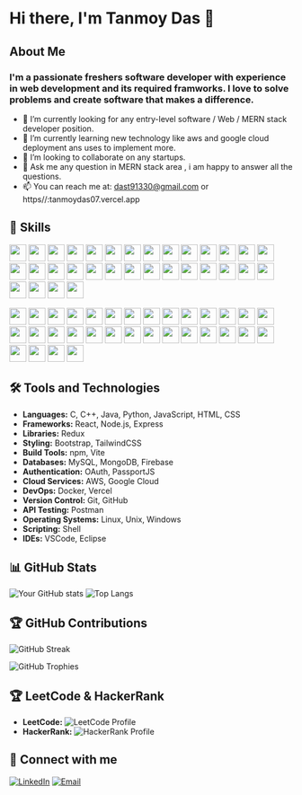 # Hi there, I'm Tanmoy Das 👋


## About Me
### I'm a passionate freshers software developer with experience in web development and its required framworks. I love to solve problems and create software that makes a difference.

- 🔭 I’m currently looking for any entry-level software / Web / MERN stack developer position.
- 🌱 I’m currently learning new technology like aws and google cloud deployment ans uses to implement more.
- 👯 I’m looking to collaborate on any startups.
- 💬 Ask me any question in MERN stack area , i am happy to answer all the questions.
- 📫 You can reach me at: dast91330@gmail.com or https//:tanmoydas07.vercel.app 

## 🚀 Skills
<p>
  <img src="https://img.shields.io/badge/-C-000?&logo=C" height="30">
  <img src="https://img.shields.io/badge/-C++-00599C?&logo=C%2B%2B" height="30">
  <img src="https://img.shields.io/badge/-Java-007396?&logo=Java" height="30">
  <img src="https://img.shields.io/badge/-Python-3776AB?&logo=Python" height="30">
  <img src="https://img.shields.io/badge/-JavaScript-F7DF1E?&logo=JavaScript" height="30">
  <img src="https://img.shields.io/badge/-HTML-E34F26?&logo=HTML5" height="30">
  <img src="https://img.shields.io/badge/-CSS-1572B6?&logo=CSS3" height="30">
  <img src="https://img.shields.io/badge/-Bootstrap-563D7C?&logo=Bootstrap" height="30">
  <img src="https://img.shields.io/badge/-TailwindCSS-38B2AC?&logo=tailwind-css" height="30">
  <img src="https://img.shields.io/badge/-npm-CB3837?&logo=npm" height="30">
  <img src="https://img.shields.io/badge/-Node.js-339933?&logo=Node.js" height="30">
  <img src="https://img.shields.io/badge/-Express-000000?&logo=Express" height="30">
  <img src="https://img.shields.io/badge/-React-61DAFB?&logo=React" height="30">
  <img src="https://img.shields.io/badge/-Redux-764ABC?&logo=Redux" height="30">
  <img src="https://img.shields.io/badge/-Vite-646CFF?&logo=vite" height="30">
  <img src="https://img.shields.io/badge/-Firebase-FFCA28?&logo=Firebase" height="30">
  <img src="https://img.shields.io/badge/-OAuth-000000?&logo=OAuth" height="30">
  <img src="https://img.shields.io/badge/-PassportJS-34E27A?&logo=passport" height="30">
  <img src="https://img.shields.io/badge/-MongoDB-47A248?&logo=MongoDB" height="30">
  <img src="https://img.shields.io/badge/-MySQL-4479A1?&logo=MySQL" height="30">
  <img src="https://img.shields.io/badge/-AWS-232F3E?&logo=Amazon-AWS" height="30">
  <img src="https://img.shields.io/badge/-Google_Cloud-4285F4?&logo=Google-Cloud" height="30">
  <img src="https://img.shields.io/badge/-Git-F05032?&logo=Git" height="30">
  <img src="https://img.shields.io/badge/-Docker-2496ED?&logo=Docker" height="30">
  <img src="https://img.shields.io/badge/-Postman-FF6C37?&logo=Postman" height="30">
  <img src="https://img.shields.io/badge/-Linux-FCC624?&logo=Linux" height="30">
  <img src="https://img.shields.io/badge/-Unix-000000?&logo=unix" height="30">
  <img src="https://img.shields.io/badge/-Shell-5391FE?&logo=gnu-bash" height="30">
  <img src="https://img.shields.io/badge/-VSCode-007ACC?&logo=visual-studio-code" height="30">
  <img src="https://img.shields.io/badge/-Eclipse-2C2255?&logo=Eclipse" height="30">
  <img src="https://img.shields.io/badge/-Vercel-000000?&logo=Vercel" height="30">
  <img src="https://img.shields.io/badge/-GitHub-181717?&logo=GitHub" height="30">
</p><p>
  <img src="https://img.shields.io/badge/-C-000?&logo=C" height="30">
  <img src="https://img.shields.io/badge/-C++-00599C?&logo=C%2B%2B" height="30">
  <img src="https://img.shields.io/badge/-Java-007396?&logo=Java" height="30">
  <img src="https://img.shields.io/badge/-Python-3776AB?&logo=Python" height="30">
  <img src="https://img.shields.io/badge/-JavaScript-F7DF1E?&logo=JavaScript" height="30">
  <img src="https://img.shields.io/badge/-HTML-E34F26?&logo=HTML5" height="30">
  <img src="https://img.shields.io/badge/-CSS-1572B6?&logo=CSS3" height="30">
  <img src="https://img.shields.io/badge/-Bootstrap-563D7C?&logo=Bootstrap" height="30">
  <img src="https://img.shields.io/badge/-TailwindCSS-38B2AC?&logo=tailwind-css" height="30">
  <img src="https://img.shields.io/badge/-npm-CB3837?&logo=npm" height="30">
  <img src="https://img.shields.io/badge/-Node.js-339933?&logo=Node.js" height="30">
  <img src="https://img.shields.io/badge/-Express-000000?&logo=Express" height="30">
  <img src="https://img.shields.io/badge/-React-61DAFB?&logo=React" height="30">
  <img src="https://img.shields.io/badge/-Redux-764ABC?&logo=Redux" height="30">
  <img src="https://img.shields.io/badge/-Vite-646CFF?&logo=vite" height="30">
  <img src="https://img.shields.io/badge/-Firebase-FFCA28?&logo=Firebase" height="30">
  <img src="https://img.shields.io/badge/-OAuth-000000?&logo=OAuth" height="30">
  <img src="https://img.shields.io/badge/-PassportJS-34E27A?&logo=passport" height="30">
  <img src="https://img.shields.io/badge/-MongoDB-47A248?&logo=MongoDB" height="30">
  <img src="https://img.shields.io/badge/-MySQL-4479A1?&logo=MySQL" height="30">
  <img src="https://img.shields.io/badge/-AWS-232F3E?&logo=Amazon-AWS" height="30">
  <img src="https://img.shields.io/badge/-Google_Cloud-4285F4?&logo=Google-Cloud" height="30">
  <img src="https://img.shields.io/badge/-Git-F05032?&logo=Git" height="30">
  <img src="https://img.shields.io/badge/-Docker-2496ED?&logo=Docker" height="30">
  <img src="https://img.shields.io/badge/-Postman-FF6C37?&logo=Postman" height="30">
  <img src="https://img.shields.io/badge/-Linux-FCC624?&logo=Linux" height="30">
  <img src="https://img.shields.io/badge/-Unix-000000?&logo=unix" height="30">
  <img src="https://img.shields.io/badge/-Shell-5391FE?&logo=gnu-bash" height="30">
  <img src="https://img.shields.io/badge/-VSCode-007ACC?&logo=visual-studio-code" height="30">
  <img src="https://img.shields.io/badge/-Eclipse-2C2255?&logo=Eclipse" height="30">
  <img src="https://img.shields.io/badge/-Vercel-000000?&logo=Vercel" height="30">
  <img src="https://img.shields.io/badge/-GitHub-181717?&logo=GitHub" height="30">
</p>

## 🛠️ Tools and Technologies
<!-- List out tools and technologies you are proficient in -->
- **Languages:** C, C++, Java, Python, JavaScript, HTML, CSS
- **Frameworks:** React, Node.js, Express
- **Libraries:** Redux
- **Styling:** Bootstrap, TailwindCSS
- **Build Tools:** npm, Vite
- **Databases:** MySQL, MongoDB, Firebase
- **Authentication:** OAuth, PassportJS
- **Cloud Services:** AWS, Google Cloud
- **DevOps:** Docker, Vercel
- **Version Control:** Git, GitHub
- **API Testing:** Postman
- **Operating Systems:** Linux, Unix, Windows 
- **Scripting:** Shell
- **IDEs:** VSCode, Eclipse

## 📊 GitHub Stats
![Your GitHub stats](https://github-readme-stats.vercel.app/api?username=Tanmoydas27&show_icons=true&theme=radical)
![Top Langs](https://github-readme-stats.vercel.app/api/top-langs/?username=Tanmoydas27&layout=compact&theme=radical)

## 🏆 GitHub Contributions
![GitHub Streak](https://github-readme-streak-stats.herokuapp.com/?user=Tanmoydas27&theme=radical)

<!-- Display GitHub trophies -->
![GitHub Trophies](https://github-profile-trophy.vercel.app/?username=Tanmoydas27&theme=radical)


## 🏆 LeetCode & HackerRank
- **LeetCode:** ![LeetCode Profile](https://img.shields.io/badge/-LeetCode-FFA116?&logo=LeetCode&link=https://leetcode.com/tanmoydas2710)
- **HackerRank:** ![HackerRank Profile](https://img.shields.io/badge/-HackerRank-2EC866?&logo=HackerRank&link=https://www.hackerrank.com/dast91330)


## 💬 Connect with me
<!-- Add social media links to connect with you -->
[![LinkedIn](https://img.shields.io/badge/-LinkedIn-0077B5?&logo=LinkedIn&logoColor=white&link=https://www.linkedin.com/in/tanmoy-das-cse/)](https://www.linkedin.com/in/tanmoy-das-cse/)
[![Email](https://img.shields.io/badge/-Email-D14836?&logo=Gmail&logoColor=white&link=mailto:dast91330@gmail.com)](mailto:dast91330@gmail.com)
